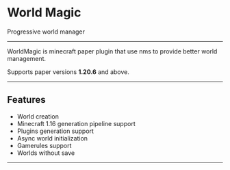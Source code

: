 # World Magic
Progressive world manager

---

WorldMagic is minecraft paper plugin that use nms to provide better world management.

Supports paper versions **1.20.6** and above.

---

## Features
- World creation
- Minecraft 1.16 generation pipeline support
- Plugins generation support
- Async world initialization
- Gamerules support
- Worlds without save

---